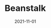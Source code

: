 ---
title: "Beanstalk"
path: "/beanstalk"
date: '2021-11-01'
url: "https://bean.money"
code: ""
more: ""
year: "2021"
category: 'Defi'
description: ""
thumbnail: "logo.svg"
type: "main"
---